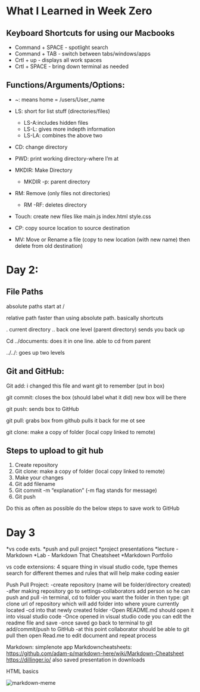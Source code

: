 # **What I Learned in Week Zero**  
## **Keyboard Shortcuts for using our Macbooks**  
* Command + SPACE - spotlight search
* Command + TAB - switch between tabs/windows/apps  
* Crtl + up - displays all work spaces
* Crtl + SPACE - bring down terminal as needed  
## **Functions/Arguments/Options:**
* ~: means home = /users/User_name  
   
* LS: short for list stuff (directories/files)
  * LS-A:includes hidden files
  * LS-L: gives more indepth information
  * LS-LA: combines the above two
* CD: change directory
* PWD: print working directory-where I’m at
* MKDIR: Make Directory 
  * MKDIR -p: parent directory
* RM: Remove (only files not directories)
  * RM -RF: deletes directory
* Touch: create new files like main.js index.html style.css
* CP: copy source location to source destination 
* MV: Move or Rename a file (copy to new location (with new name) then delete from old destination)

# Day 2:
 
## File Paths

absolute paths start at /  

relative path faster than using absolute path. basically shortcuts  

. current directory
.. back one level (parent directory)  sends you back up  

Cd ../documents: does it in one line. able to cd from parent  

../../: goes up two levels
									
## Git and GitHub:
Git add: i changed this file and want git to remember (put in box)  

git commit: closes the box (should label what it did) new box will be there  

git push: sends box to GitHub   

git pull: grabs box from github pulls it back for me ot see  

git clone: make a copy of folder (local copy linked to remote)

## Steps to upload to git hub

1. Create repository 
2. Git clone: make a copy of folder (local copy linked to remote)
3. Make your changes
4. Git add filename
5. Git commit -m “explanation” (-m flag stands for message)
6. Git push  

Do this as often as possible do the below steps to save work to GitHub 


# Day 3 

*vs code exts.
*push and pull project
*project presentations
*lecture - Markdown
*Lab - Markdown That Cheatsheet
*Markdown Portfolio


vs code extensions: 4 square thing in visual studio code, type themes search for different themes and rules that will help make coding easier 

Push Pull Project:
-create repository (name will be folder/directory created)
-after making repository go to settings-collaborators add person so he can push and pull
-in terminal, cd to folder you want the folder in then type: git clone url of repository which will add folder into where youre currently located
-cd into that newly created folder
-Open README.md should open it into visual studio code
-Once opened in visual studio code you can edit the readme file and save
-once saved go back to terminal to git add/commit/push to GitHub
-at this point collaborator should be able to git pull then open Read.me to edit document and repeat process

Markdown:
simplenote app
Markdowncheatsheets: https://github.com/adam-p/markdown-here/wiki/Markdown-Cheatsheet
https://dillinger.io/
also saved presentation in downloads

HTML basics


![markdown-meme](https://media.makeameme.org/created/Markdowns-Markdowns-everywhere.jpg)